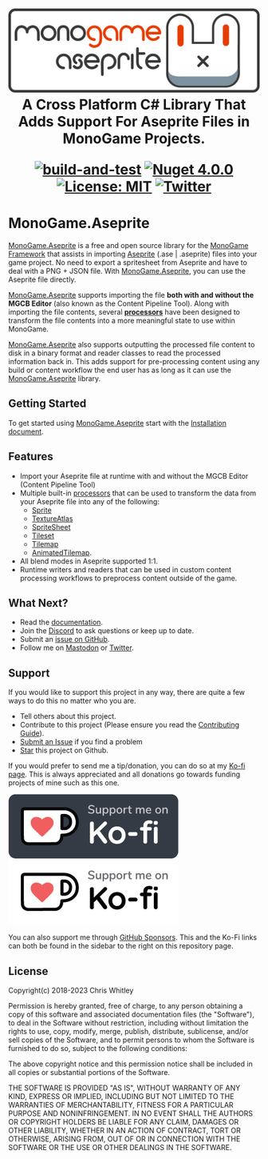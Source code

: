 <h1 align="center">
<img src="https://raw.githubusercontent.com/AristurtleDev/monogame-aseprite/main/.github/images/banner.png" alt="MonoGame.Aseprite Logo">
<br/>
A Cross Platform C# Library That Adds Support For Aseprite Files in MonoGame Projects.

[![build-and-test](https://github.com/AristurtleDev/monogame-aseprite/actions/workflows/buildandtest.yml/badge.svg)](https://github.com/AristurtleDev/monogame-aseprite/actions/workflows/buildandtest.yml)
[![Nuget 4.0.0](https://img.shields.io/nuget/v/MonoGame.Aseprite?color=blue&style=flat-square)](https://www.nuget.org/packages/MonoGame.Aseprite/4.0.0)
[![License: MIT](https://img.shields.io/badge/📃%20license-MIT-blue?style=flat)](LICENSE)
[![Twitter](https://img.shields.io/badge/%20-Share%20On%20Twitter-555?style=flat&logo=twitter)](https://twitter.com/intent/tweet?text=MonoGame.Aseprite%20by%20%40aristurtledev%0A%0AA%20cross-platform%20C%23%20library%20that%20adds%20support%20for%20Aseprite%20files%20in%20MonoGame%20projects.%20https%3A%2F%2Fgithub.com%2FAristurtleDev%2Fmonogame-aseprite%0A%0A%23monogame%20%23aseprite%20%23dotnet%20%23csharp%20%23oss%0A)

</h1>

# MonoGame.Aseprite

[MonoGame.Aseprite](https://monogameaseprite.net) is a free and open source library for the [MonoGame Framework](https://www.monogame.net) that assists in importing [Aseprite](https://www.aseprite.org) (.ase | .aseprite) files into your game project. No need to export a spritesheet from Aseprite and have to deal with a PNG + JSON file. With [MonoGame.Aseprite](https://monogameaseprite.net), you can use the Aseprite file directly.

[MonoGame.Aseprite](https://monogameaseprite.net) supports importing the file **both with and without the MGCB Editor** (also known as the Content Pipeline Tool). Along with importing the file contents, several [**processors**](https://monogameaseprite.net/docs/processors/processors-overview) have been designed to transform the file contents into a more meaningful state to use within MonoGame.

[MonoGame.Aseprite](https://monogameaseprite.net) also supports outputting the processed file content to disk in a binary format and reader classes to read the processed information back in. This adds support for pre-processing content using any build or content workflow the end user has as long as it can use the [MonoGame.Aseprite](https://monogameaseprite.net) library.

## Getting Started
To get started using [MonoGame.Aseprite](https://monogameaseprite.net) start with the [Installation document](https://monogameaseprite.net/docs/getting-started/installation).

## Features
* Import your Aseprite file at runtime with and without the MGCB Editor (Content Pipeline Tool)
* Multiple built-in [processors](https://monogameaseprite.net/docs/processors/processors-overview) that can be used to transform the data from your Aseprite file into any of the following: 
    * [Sprite](https://monogameaseprite.net/docs/api/MonoGame.Aseprite/Sprites/Sprite/)
    * [TextureAtlas](https://monogameaseprite.net/docs/api/MonoGame.Aseprite/Sprites/TextureAtlas/)
    * [SpriteSheet](https://monogameaseprite.net/docs/api/MonoGame.Aseprite/Sprites/SpriteSheet/)
    * [Tileset](https://monogameaseprite.net/docs/api/MonoGame.Aseprite/Tilemaps/Tileset/)
    * [Tilemap](https://monogameaseprite.net/docs/api/MonoGame.Aseprite/Tilemaps/Tilemap/)
    * [AnimatedTilemap](https://monogameaseprite.net/docs/api/MonoGame.Aseprite/Tilemaps/AnimatedTilemap/).
* All blend modes in Aseprite supported 1:1.
* Runtime writers and readers that can be used in custom content processing workflows to preprocess content outside of the game.

## What Next?

- Read the [documentation](https://monogameaseprite.net/).
- Join the [Discord](https://discord.gg/8jFvHhuMJU) to ask questions or keep up to date.
- Submit an [issue on GitHub](https://github.com/AristurtleDev/monogame-aseprite/issues).
- Follow me on [Mastodon](https://mastodon.gamedev.place/@aristurtle) or [Twitter](https://www.twitter.com/aristurtledev).  

##  Support
If you would like to support this project in any way, there are quite a few ways to do this no matter who you are.
  * Tell others about this project.  
  * Contribute to this project (Please ensure you read the [Contributing Guide](./CONTRIBUTING.md)).
  * [Submit an Issue](https://github.com/AristurtleDev/monogame-aseprite/issues) if you find a problem
  * [Star](https://docs.github.com/en/get-started/exploring-projects-on-github/saving-repositories-with-stars) this project on Github.

If you would prefer to send me a tip/donation, you can do so at my [Ko-fi page](https://ko-fi.com/aristurtledev).  This is always appreciated and all donations go towards funding projects of mine such as this one.

[![](.github/images/kofi-bg-black.webp#gh-light-mode-only)](https://ko-fi.com/aristurtledev)
[![](.github/images/kofi-bg-white.webp#gh-dark-mode-only)](https://ko-fi.com/aristurtledev)

You can also support me through [GitHub Sponsors](https://github.com/sponsors/AristurtleDev).  This and the Ko-Fi links can both be found in the sidebar to the right on this repository page.


## License

Copyright(c) 2018-2023 Chris Whitley

Permission is hereby granted, free of charge, to any person obtaining a copy
of this software and associated documentation files (the "Software"), to deal
in the Software without restriction, including without limitation the rights
to use, copy, modify, merge, publish, distribute, sublicense, and/or sell
copies of the Software, and to permit persons to whom the Software is
furnished to do so, subject to the following conditions:

The above copyright notice and this permission notice shall be included in
all copies or substantial portions of the Software.

THE SOFTWARE IS PROVIDED "AS IS", WITHOUT WARRANTY OF ANY KIND, EXPRESS OR
IMPLIED, INCLUDING BUT NOT LIMITED TO THE WARRANTIES OF MERCHANTABILITY,
FITNESS FOR A PARTICULAR PURPOSE AND NONINFRINGEMENT. IN NO EVENT SHALL THE
AUTHORS OR COPYRIGHT HOLDERS BE LIABLE FOR ANY CLAIM, DAMAGES OR OTHER
LIABILITY, WHETHER IN AN ACTION OF CONTRACT, TORT OR OTHERWISE, ARISING FROM,
OUT OF OR IN CONNECTION WITH THE SOFTWARE OR THE USE OR OTHER DEALINGS IN
THE SOFTWARE.
